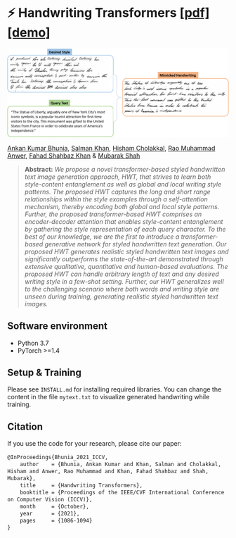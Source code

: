 # :zap: Handwriting Transformers **[[pdf]](https://openaccess.thecvf.com/content/ICCV2021/papers/Bhunia_Handwriting_Transformers_ICCV_2021_paper.pdf) [[demo]](https://colab.research.google.com/github/ankanbhunia/Handwriting-Transformers/blob/main/demo.ipynb)**
<img src="Figures/Result.gif" width="800"/>

[Ankan Kumar Bhunia](https://scholar.google.com/citations?user=2leAc3AAAAAJ&hl=en),
[Salman Khan](https://scholar.google.com/citations?user=M59O9lkAAAAJ&hl=en),
[Hisham Cholakkal](https://scholar.google.com/citations?user=bZ3YBRcAAAAJ&hl=en), 
[Rao Muhammad Anwer](https://scholar.google.fi/citations?user=_KlvMVoAAAAJ&hl=en),
[Fahad Shahbaz Khan](https://scholar.google.ch/citations?user=zvaeYnUAAAAJ&hl=en&oi=ao) &
[Mubarak Shah](https://scholar.google.com/citations?user=p8gsO3gAAAAJ&hl=en)


> **Abstract:** 
>*We propose a novel transformer-based styled handwritten text image generation approach, HWT, that strives to learn both style-content entanglement as well as global and local writing style patterns. The proposed HWT captures the long and short range  relationships within the style examples through a self-attention mechanism, thereby encoding both global and local style patterns. Further, the proposed transformer-based HWT comprises an encoder-decoder attention that enables style-content entanglement by gathering the style representation of each query character. To the best of our knowledge, we are the first to introduce a transformer-based generative network for styled handwritten text generation. Our proposed HWT generates realistic styled handwritten text images and significantly outperforms the state-of-the-art demonstrated through extensive qualitative, quantitative and human-based evaluations. The proposed HWT can handle arbitrary length of text and any desired writing style in a few-shot setting. Further, our HWT generalizes well to the challenging scenario where both words and writing style are unseen during training, generating realistic styled handwritten text images.* 


## Software environment

- Python 3.7
- PyTorch >=1.4

## Setup & Training

Please see ```INSTALL.md``` for installing required libraries. You can change the content in the file ```mytext.txt``` to visualize generated handwriting while training.   

## Citation

If you use the code for your research, please cite our paper:

```
@InProceedings{Bhunia_2021_ICCV,
    author    = {Bhunia, Ankan Kumar and Khan, Salman and Cholakkal, Hisham and Anwer, Rao Muhammad and Khan, Fahad Shahbaz and Shah, Mubarak},
    title     = {Handwriting Transformers},
    booktitle = {Proceedings of the IEEE/CVF International Conference on Computer Vision (ICCV)},
    month     = {October},
    year      = {2021},
    pages     = {1086-1094}
}
```

